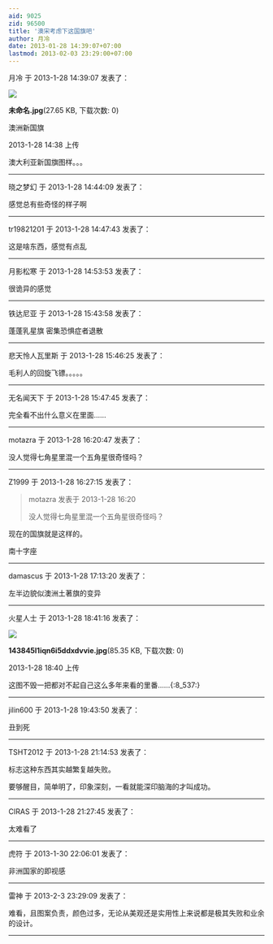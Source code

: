 ```yaml
---
aid: 9025
zid: 96500
title: '澳宋考虑下这国旗吧'
author: 月冷
date: 2013-01-28 14:39:07+07:00
lastmod: 2013-02-03 23:29:00+07:00
---
```


月冷 于 2013-1-28 14:39:07 发表了：

![](https://cdn.jsdelivr.net/gh/lzjluzijie/beichao@main/static/img/143845l1iqn6i5ddxdvvie.jpg)



**未命名.jpg**(27.65 KB, 下载次数: 0)



澳洲新国旗



2013-1-28 14:38 上传



澳大利亚新国旗图样。。。

---------

晓之梦幻 于 2013-1-28 14:44:09 发表了：

感觉总有些奇怪的样子啊

---------

tr19821201 于 2013-1-28 14:47:43 发表了：

这是啥东西，感觉有点乱

---------

月影松寒 于 2013-1-28 14:53:53 发表了：

很诡异的感觉

---------

铁达尼亚 于 2013-1-28 15:43:58 发表了：

蓬蓬乳星旗 密集恐惧症者退散

---------

悲天怜人瓦里斯 于 2013-1-28 15:46:25 发表了：

毛利人的回旋飞镖。。。。。

---------

无名闻天下 于 2013-1-28 15:47:45 发表了：

完全看不出什么意义在里面……

---------

motazra 于 2013-1-28 16:20:47 发表了：

没人觉得七角星里混一个五角星很奇怪吗？

---------

Z1999 于 2013-1-28 16:27:15 发表了：

> motazra 发表于 2013-1-28 16:20
> 
> 没人觉得七角星里混一个五角星很奇怪吗？



现在的国旗就是这样的。

南十字座

---------

damascus 于 2013-1-28 17:13:20 发表了：

左半边貌似澳洲土著旗的变异

---------

火星人士 于 2013-1-28 18:41:16 发表了：

![](https://cdn.jsdelivr.net/gh/lzjluzijie/beichao@main/static/img/184037j79z1lcov7lj8v75.jpg)



**143845l1iqn6i5ddxdvvie.jpg**(85.35 KB, 下载次数: 0)



2013-1-28 18:40 上传



这图不毁一把都对不起自己这么多年来看的里番……{:8\_537:}

---------

jilin600 于 2013-1-28 19:43:50 发表了：

丑到死

---------

TSHT2012 于 2013-1-28 21:14:53 发表了：

标志这种东西其实越繁复越失败。

要够醒目，简单明了，印象深刻，一看就能深印脑海的才叫成功。

---------

CIRAS 于 2013-1-28 21:27:45 发表了：

太难看了

---------

虎符 于 2013-1-30 22:06:01 发表了：

非洲国家的即视感

---------

雷神 于 2013-2-3 23:29:09 发表了：

难看，且图案负责，颜色过多，无论从美观还是实用性上来说都是极其失败和业余的设计。

---------


